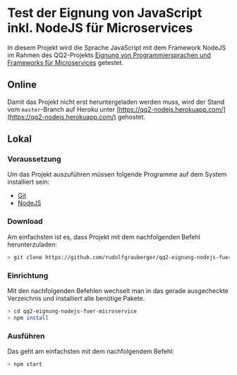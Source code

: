 # Test der Eignung von JavaScript inkl. NodeJS für Microservices
In diesem Projekt wird die Sprache JavaScript mit dem Framework NodeJS im Rahmen des QQ2-Projekts [Eignung von Programmiersprachen und Frameworks für Microservices](https://blogs.gm.fh-koeln.de/bente/2018/09/24/qq2-projekt-eignung-von-programmiersprachen-und-frameworks-fuer-microservices/) getestet.

## Online
Damit das Projekt nicht erst heruntergeladen werden muss, wird der Stand vom ```master```-Branch auf Heroku unter [https://qq2-nodejs.herokuapp.com/](https://qq2-nodejs.herokuapp.com/) gehostet.

## Lokal
### Voraussetzung
Um das Projekt auszuführen müssen folgende Programme auf dem System installiert sein:
- [Git](https://git-scm.com)
- [NodeJS](https://nodejs.org)

### Download

Am einfachsten ist es, dass Projekt mit dem nachfolgenden Befehl herunterzuladen:

```sh
> git clone https://github.com/rudolfgrauberger/qq2-eignung-nodejs-fuer-microservice.git
```

### Einrichtung
Mit den nachfolgenden Befehlen wechselt man in das gerade ausgecheckte Verzeichnis und installiert alle benötige Pakete.

```sh
> cd qq2-eignung-nodejs-fuer-microservice
> npm install
```

### Ausführen
Das geht am einfachsten mit dem nachfolgendem Befehl:

```sh
> npm start
```